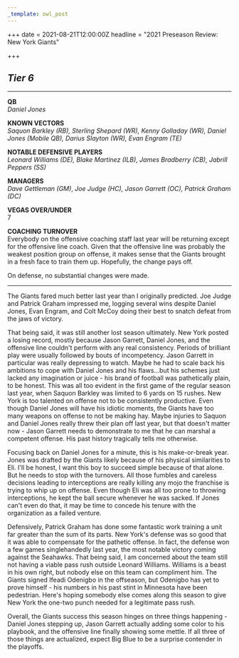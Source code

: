 ```yaml
---
_template: owl_post
---
```



+++
date = 2021-08-21T12:00:00Z
headline = "2021 Preseason Review: New York Giants"

+++
## _Tier 6_

***

**QB**  
_Daniel Jones_

**KNOWN VECTORS**  
_Saquon Barkley (RB), Sterling Shepard (WR), Kenny Golladay (WR), Daniel Jones (Mobile QB), Darius Slayton (WR), Evan Engram (TE)_

**NOTABLE DEFENSIVE PLAYERS**  
_Leonard Williams (DE), Blake Martinez (ILB), James Bradberry (CB), Jabrill Peppers (SS)_

**MANAGERS**  
_Dave Gettleman (GM)_, _Joe Judge (HC), Jason Garrett (OC), Patrick Graham (DC)_

**VEGAS OVER/UNDER**  
7

**COACHING TURNOVER**  
Everybody on the offensive coaching staff last year will be returning except for the offensive line coach. Given that the offensive line was probably the weakest position group on offense, it makes sense that the Giants brought in a fresh face to train them up. Hopefully, the change pays off.

On defense, no substantial changes were made.

***

The Giants fared much better last year than I originally predicted. Joe Judge and Patrick Graham impressed me, logging several wins despite Daniel Jones, Evan Engram, and Colt McCoy doing their best to snatch defeat from the jaws of victory.

That being said, it was still another lost season ultimately. New York posted a losing record, mostly because Jason Garrett, Daniel Jones, and the offensive line couldn't perform with any real consistency. Periods of brilliant play were usually followed by bouts of incompetency. Jason Garrett in particular was really depressing to watch. Maybe he had to scale back his ambitions to cope with Daniel Jones and his flaws...but his schemes just lacked any imagination or juice - his brand of football was pathetically plain, to be honest. This was all too evident in the first game of the regular season last year, when Saquon Barkley was limited to 6 yards on 15 rushes. New York is too talented on offense not to be consistently productive. Even though Daniel Jones will have his idiotic moments, the Giants have too many weapons on offense to not be making hay. Maybe injuries to Saquon and Daniel Jones really threw their plan off last year, but that doesn't matter now - Jason Garrett needs to demonstrate to me that he can marshal a competent offense. His past history tragically tells me otherwise.

Focusing back on Daniel Jones for a minute, this is his make-or-break year. Jones was drafted by the Giants likely because of his physical similarities to Eli. I'll be honest, I want this boy to succeed simple because of that alone. But he needs to stop with the turnovers. All those fumbles and careless decisions leading to interceptions are really killing any mojo the franchise is trying to whip up on offense. Even though Eli was all too prone to throwing interceptions, he kept the ball secure whenever he was sacked. If Jones can't even do that, it may be time to concede his tenure with the organization as a failed venture.

Defensively, Patrick Graham has done some fantastic work training a unit far greater than the sum of its parts. New York's defense was so good that it was able to compensate for the pathetic offense. In fact, the defense won a few games singlehandedly last year, the most notable victory coming against the Seahawks. That being said, I am concerned about the team still not having a viable pass rush outside Leonard Williams. Williams is a beast in his own right, but nobody else on this team can compliment him. The Giants signed Ifeadi Odenigbo in the offseason, but Odenigbo has yet to prove himself - his numbers in his past stint in Minnesota have been pedestrian. Here's hoping somebody else comes along this season to give New York the one-two punch needed for a legitimate pass rush.

Overall, the Giants success this season hinges on three things happening - Daniel Jones stepping up, Jason Garrett actually adding some color to his playbook, and the offensive line finally showing some mettle. If all three of those things are actualized, expect Big Blue to be a surprise contender in the playoffs. 
